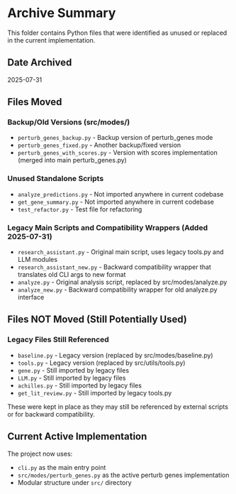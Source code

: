 # Archive Summary

This folder contains Python files that were identified as unused or replaced in the current implementation.

## Date Archived
2025-07-31

## Files Moved

### Backup/Old Versions (src/modes/)
- `perturb_genes_backup.py` - Backup version of perturb_genes mode
- `perturb_genes_fixed.py` - Another backup/fixed version
- `perturb_genes_with_scores.py` - Version with scores implementation (merged into main perturb_genes.py)

### Unused Standalone Scripts
- `analyze_predictions.py` - Not imported anywhere in current codebase
- `get_gene_summary.py` - Not imported anywhere in current codebase  
- `test_refactor.py` - Test file for refactoring

### Legacy Main Scripts and Compatibility Wrappers (Added 2025-07-31)
- `research_assistant.py` - Original main script, uses legacy tools.py and LLM modules
- `research_assistant_new.py` - Backward compatibility wrapper that translates old CLI args to new format
- `analyze.py` - Original analysis script, replaced by src/modes/analyze.py
- `analyze_new.py` - Backward compatibility wrapper for old analyze.py interface

## Files NOT Moved (Still Potentially Used)

### Legacy Files Still Referenced
- `baseline.py` - Legacy version (replaced by src/modes/baseline.py)
- `tools.py` - Legacy version (replaced by src/utils/tools.py)
- `gene.py` - Still imported by legacy files
- `LLM.py` - Still imported by legacy files
- `achilles.py` - Still imported by legacy files
- `get_lit_review.py` - Still imported by legacy tools.py

These were kept in place as they may still be referenced by external scripts or for backward compatibility.

## Current Active Implementation
The project now uses:
- `cli.py` as the main entry point
- `src/modes/perturb_genes.py` as the active perturb genes implementation
- Modular structure under `src/` directory